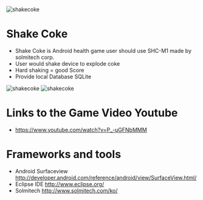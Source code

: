  ![shakecoke](http://cfile29.uf.tistory.com/image/223A6F4C567BF6C433DFB7)
# Shake Coke
  
  * Shake Coke is Android health game user should use SHC-M1 made by solmitech corp.
  * User would shake device to explode coke
  * Hard shaking = good Score
  * Provide local Database SQLite
 
   ![shakecoke](http://cfile22.uf.tistory.com/image/2117CA50567BF46F2F7081)
   ![shakecoke](http://cfile26.uf.tistory.com/image/2216EE50567BF479316266)

  # Links to the Game Video Youtube
 
  * https://www.youtube.com/watch?v=P_-uGFNbMMM
 
  # Frameworks and tools
 
  * Android Surfaceview http://developer.android.com/reference/android/view/SurfaceView.html/
  * Eclipse IDE http://www.eclipse.org/
  * Solmitech http://www.solmitech.com/ko/
